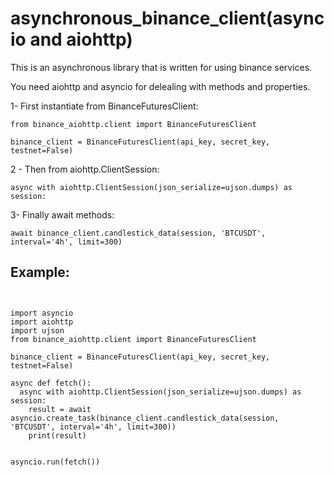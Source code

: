 # asynchronous_binance_client(asyncio and aiohttp)

This is an asynchronous library that is written for using binance services.

You need aiohttp and asyncio for delealing with methods and properties.


1- First instantiate from BinanceFuturesClient:

<pre><code>from binance_aiohttp.client import BinanceFuturesClient

binance_client = BinanceFuturesClient(api_key, secret_key, testnet=False)</code></pre>


2 - Then from aiohttp.ClientSession:

<pre><code>async with aiohttp.ClientSession(json_serialize=ujson.dumps) as session:  </code></pre>


3- Finally await methods:

<pre><code>await binance_client.candlestick_data(session, 'BTCUSDT', interval='4h', limit=300)</code></pre>


## Example:

<pre><code>

import asyncio
import aiohttp
import ujson
from binance_aiohttp.client import BinanceFuturesClient

binance_client = BinanceFuturesClient(api_key, secret_key, testnet=False)

async def fetch():
  async with aiohttp.ClientSession(json_serialize=ujson.dumps) as session:
    result = await asyncio.create_task(binance_client.candlestick_data(session, 'BTCUSDT', interval='4h', limit=300))
    print(result)


asyncio.run(fetch())
</code></pre>




